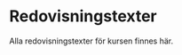 ---
---
Redovisningstexter
=========================

Alla redovisningstexter för kursen finnes här.
